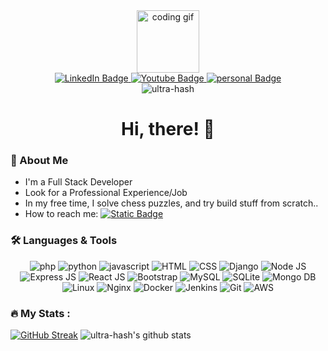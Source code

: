 <div align="center">
  <img width="100px" src="https://media0.giphy.com/media/v1.Y2lkPTc5MGI3NjExOTN0OHN2cTR1Yjd0Mm1pcG82YWVvaWl0cGo1MXJ5M3c5MTFiMHNrMyZlcD12MV9pbnRlcm5hbF9naWZfYnlfaWQmY3Q9cw/M9gbBd9nbDrOTu1Mqx/giphy.gif" alt="coding gif" />

  <div id="badges">
    <a href="https://www.linkedin.com/in/veerabhadra-swamy-uppu/">
      <img src="https://img.shields.io/badge/LinkedIn-blue?style=for-the-badge&logo=linkedin&logoColor=white" alt="LinkedIn Badge"/>
    </a>
    <a href="https://www.youtube.com/@ultrahash">
      <img src="https://img.shields.io/badge/YouTube-red?style=for-the-badge&logo=youtube&logoColor=white" alt="Youtube Badge"/>
    </a>
    <a href="https://www.ultrahash.in">
      <img src="https://img.shields.io/badge/Personal%20Website-blue?style=for-the-badge&logo=googlechrome&logoColor=white" alt="personal Badge"/>
    </a>
  </div>
  <img src="https://komarev.com/ghpvc/?username=ultra-hash&label=Profile%20views&color=0e75b6&style=flat" alt="ultra-hash" /> </p>
</div>




<h1 align="center"> Hi, there! 👋</h1>


### 🚀 About Me
- I'm a Full Stack Developer
- Look for a Professional Experience/Job  
- In my free time, I solve chess puzzles, and try build stuff from scratch..
- How to reach me: [![Static Badge](https://img.shields.io/badge/Veerabhadra%20swamy%20uppu-LinkedIn-blue?style=social&logo=linkedin)](https://www.linkedin.com/in/veerabhadra-swamy-uppu/)   

### 🛠 Languages & Tools
<div align="center">
  <img title="php" src="https://skillicons.dev/icons?i=php&theme=light" />
  <img title="python" src="https://skillicons.dev/icons?i=python&theme=light" />
  <img title="javascript" src="https://skillicons.dev/icons?i=javascript&theme=light" />
  <img title="HTML" src="https://skillicons.dev/icons?i=html&theme=light" />
  <img title="CSS" src="https://skillicons.dev/icons?i=css&theme=light" />
  <img title="Django" src="https://skillicons.dev/icons?i=django&theme=light" />
  <img title="Node JS" src="https://skillicons.dev/icons?i=nodejs&theme=light" />
  <img title="Express JS" src="https://skillicons.dev/icons?i=expressjs&theme=light" />
  <img title="React JS" src="https://skillicons.dev/icons?i=react&theme=light" />
  <img title="Bootstrap" src="https://skillicons.dev/icons?i=bootstrap&theme=light" />
  <img title="MySQL" src="https://skillicons.dev/icons?i=mysql&theme=light" />
  <img title="SQLite" src="https://skillicons.dev/icons?i=sqlite&theme=light" />
  <img title="Mongo DB" src="https://skillicons.dev/icons?i=mongodb&theme=light" />
  <img title="Linux" src="https://skillicons.dev/icons?i=linux&theme=light" />
  <img title="Nginx" src="https://skillicons.dev/icons?i=nginx&theme=light" />
  <img title="Docker" src="https://skillicons.dev/icons?i=docker&theme=light" />  
  <img title="Jenkins" src="https://skillicons.dev/icons?i=jenkins&theme=light" />
  <img title="Git" src="https://skillicons.dev/icons?i=git&theme=light" />
  <img title="AWS" src="https://skillicons.dev/icons?i=aws&theme=light" />
</div>

### :fire: My Stats :
<a href="https://git.io/streak-stats"><img src="https://github-readme-streak-stats.herokuapp.com?user=ultra-hash&theme=dark" alt="GitHub Streak" /></a>
![ultra-hash's github stats](https://github-readme-stats.vercel.app/api?username=ultra-hash&theme=dark)
